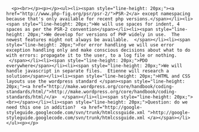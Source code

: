 
      <p><br></p><p></p><ul><li><span style="line-height: 20px;"><a href="http://www.php-fig.org/psr/psr-2/">PSR-2</a> except namespacing because that's only available for recent php versions.</span></li><li><span style="line-height: 20px;">We will use spaces for indent, 4 spaces as per the PSR-2 convention</span></li><li><span style="line-height: 20px;">We develop for versions of PHP widely in use.  The newest features might not always be available.  </span></li><li><span style="line-height: 20px;">For error handling we will use error exception handling only and make conscious decisions about what to do with errors: propagate it to the user, to a log file or nothing.  </span></li><li><span style="line-height: 20px;">PDO everywhere</span></li><li><span style="line-height: 20px;">We will handle javascript in separate files.  Etienne will research a solution</span></li><li><span style="line-height: 20px;">HTML and CSS layouts use the wordpress standard </span><span style="line-height: 20px;"><a href="http://make.wordpress.org/core/handbook/coding-standards/html/">http://make.wordpress.org/core/handbook/coding-standards/html/</a>  </span></li><li><span style="line-height: 20px;"><br></span></li><li><span style="line-height: 20px;">Question: do we need this one in addition?  <a href="http://google-styleguide.googlecode.com/svn/trunk/htmlcssguide.xml ">http://google-styleguide.googlecode.com/svn/trunk/htmlcssguide.xml </a></span></li></ul><p></p>
    

